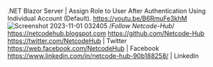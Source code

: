 .NET Blazor  Server | Assign Role to User After Authentication Using Individual Account (Default).
https://youtu.be/B6RmuFe3khM
![Screenshot 2023-11-01 032405](https://github.com/Netcode-Hub/DemoSimpleBlazorUserAndRoleManager/assets/110794348/363621e4-5e21-4f91-8a76-fde07a4e0542)
/*Follow Netcode-Hub*/
https://netcodehub.blogspot.com 
https://github.com/Netcode-Hub
https://twitter.com/NetcodeHub | Twitter
https://web.facebook.com/NetcodeHub | Facebook
https://www.linkedin.com/in/netcode-hub-90b188258/ | LinkedIn
